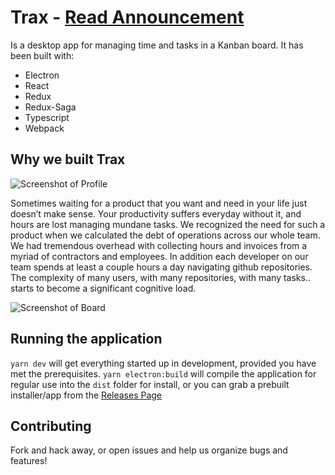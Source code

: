 # Trax - [Read Announcement](https://medium.com/@UnicornAgency/coming-soon-a-desktop-app-for-time-tracking-and-agile-with-github-ccb846b8255c)
Is a desktop app for managing time and tasks in a Kanban board. It has been built with:

- Electron
- React
- Redux
- Redux-Saga
- Typescript
- Webpack

## Why we built Trax

![Screenshot of Profile](https://cdn-images-1.medium.com/max/2000/1*Y9rlATyXigaa0XVo2EoPVQ.png)

Sometimes waiting for a product that you want and need in your life just doesn’t make sense. Your productivity suffers everyday without it, and hours are lost managing mundane tasks. We recognized the need for such a product when we calculated the debt of operations across our whole team. We had tremendous overhead with collecting hours and invoices from a myriad of contractors and employees. In addition each developer on our team spends at least a couple hours a day navigating github repositories. The complexity of many users, with many repositories, with many tasks.. starts to become a significant cognitive load.

![Screenshot of Board](https://cdn-images-1.medium.com/max/2000/1*TZw7R4v6inNuz4TeRmj4yg.png)

## Running the application
`yarn dev` will get everything started up in development, provided you have met the prerequisites. `yarn electron:build` will compile the application for regular use into the `dist` folder for install, or you can grab a prebuilt installer/app from the [Releases Page](/releases)

## Contributing
Fork and hack away, or open issues and help us organize bugs and features!
